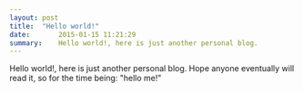 ```yaml
---
layout: post
title:  "Hello world!"
date:       2015-01-15 11:21:29
summary:    Hello world!, here is just another personal blog.
---
```


Hello world!, here is just another personal blog. Hope anyone eventually will read it, so for the time being: "hello me!"
